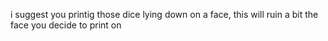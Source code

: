 i suggest you printig those dice lying down on a face, this will ruin a bit the face you decide to print on